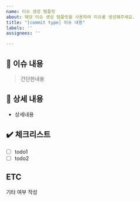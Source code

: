 ```yaml
---
name: 이슈 생성 템플릿
about: 해당 이슈 생성 템플릿을 사용하여 이슈를 생성해주세요.
title: "[commit type] 이슈 내용"
labels: ''
assignees: ''

---
```


## :loudspeaker: 이슈 내용
> 간단한내용
## :page_with_curl: 상세 내용
- 상세내용
## :heavy_check_mark: 체크리스트
- [ ] todo1
- [ ] todo2
## ETC
기타 여부 작성
